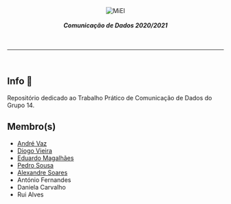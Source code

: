 <div align="center">
    <img src="https://i.imgur.com/GOGaHkq.jpg" align="center" alt="MiEI">
    <br>
    <br>
    <strong><i>Comunicação de Dados 2020/2021</i></strong>
    <br>
    <br>
</div>
<br>
<hr>
<br>

## Info 📍

Repositório dedicado ao Trabalho Prático de Comunicação de Dados do Grupo 14.

## Membro(s)

- [André Vaz](https://andreubita.com)
- [Diogo Vieira](https://github.com/DiogoVieira63)
- [Eduardo Magalhães](https://github.com/edumagalhaes10)
- [Pedro Sousa](https://github.com/PWACN)
- [Alexandre Soares](https://github.com/AlexandreDanielSoares)
- António Fernandes
- Daniela Carvalho
- Rui Alves